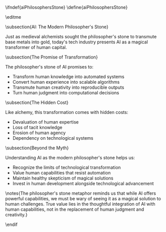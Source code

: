 \ifndef{aiPhilosophersStone}
\define{aiPhilosophersStone}

\editme

\subsection{AI: The Modern Philosopher's Stone}

Just as medieval alchemists sought the philosopher's stone to transmute base metals into gold, today's tech industry presents AI as a magical transformer of human capital.

\subsection{The Promise of Transformation}

The philosopher's stone of AI promises to:

* Transform human knowledge into automated systems
* Convert human experience into scalable algorithms
* Transmute human creativity into reproducible outputs
* Turn human judgment into computational decisions

\subsection{The Hidden Cost}

Like alchemy, this transformation comes with hidden costs:

* Devaluation of human expertise
* Loss of tacit knowledge
* Erosion of human agency
* Dependency on technological systems

\subsection{Beyond the Myth}

Understanding AI as the modern philosopher's stone helps us:

* Recognize the limits of technological transformation
* Value human capabilities that resist automation
* Maintain healthy skepticism of magical solutions
* Invest in human development alongside technological advancement

\notes{The philosopher's stone metaphor reminds us that while AI offers powerful capabilities, we must be wary of seeing it as a magical solution to human challenges. True value lies in the thoughtful integration of AI with human capabilities, not in the replacement of human judgment and creativity.}

\endif 
